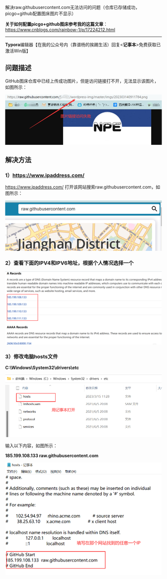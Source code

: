  解决raw.githubusercontent.com无法访问的问题（仓库已存储成功，picgo+github配置图床图片不显示）

**关于如何配置picgo+github图床参考我的这篇文章**：https://www.cnblogs.com/rainbow-1/p/17224212.html

----
**Typora**编辑器【在我的公众号内（靠谱杨的挨踢生活）回复<**记事本**>免费获取已激活Win版】
## 问题描述

GitHub图床仓库中已经上传成功图片，但是访问链接打不开，无法显示该图片，如图所示：

![image-20230315112835255](https://raw.githubusercontent.com/SAH01/wordpress-img/master/imgs/image-20230315112835255.png)

## 解决方法

### 1）https://www.ipaddress.com/

https://www.ipaddress.com/ 打开该网站搜索raw.githubusercontent.com，如图所示：

![image-20230315113022507](https://raw.githubusercontent.com/SAH01/wordpress-img/master/imgs/image-20230315113022507.png)

### 2）查看下面的IPV4和IPV6地址，根据个人情况选择一个

![image-20230315113117514](https://raw.githubusercontent.com/SAH01/wordpress-img/master/imgs/image-20230315113117514.png)

### 3）修改电脑hosts文件

**C:\Windows\System32\drivers\etc**

![image-20230315113400846](https://raw.githubusercontent.com/SAH01/wordpress-img/master/imgs/image-20230315113400846.png)

输入以下内容，如图所示：

**185.199.108.133  raw.githubusercontent.com**

![image-20230315112601236](https://raw.githubusercontent.com/SAH01/wordpress-img/master/imgs/image-20230315112601236.png)